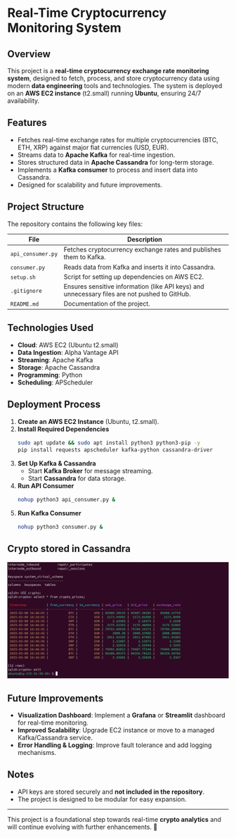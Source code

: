 # Real-Time Cryptocurrency Monitoring System

## Overview
This project is a **real-time cryptocurrency exchange rate monitoring system**, designed to fetch, process, and store cryptocurrency data using modern **data engineering** tools and technologies. The system is deployed on an **AWS EC2 instance** (t2.small) running **Ubuntu**, ensuring 24/7 availability.

## Features
- Fetches real-time exchange rates for multiple cryptocurrencies (BTC, ETH, XRP) against major fiat currencies (USD, EUR).
- Streams data to **Apache Kafka** for real-time ingestion.
- Stores structured data in **Apache Cassandra** for long-term storage.
- Implements a **Kafka consumer** to process and insert data into Cassandra.
- Designed for scalability and future improvements.

## Project Structure
The repository contains the following key files:

| File | Description |
|------|------------|
| `api_consumer.py` | Fetches cryptocurrency exchange rates and publishes them to Kafka. |
| `consumer.py` | Reads data from Kafka and inserts it into Cassandra. |
| `setup.sh` | Script for setting up dependencies on AWS EC2. |
| `.gitignore` | Ensures sensitive information (like API keys) and unnecessary files are not pushed to GitHub. |
| `README.md` | Documentation of the project. |

## Technologies Used
- **Cloud**: AWS EC2 (Ubuntu t2.small)
- **Data Ingestion**: Alpha Vantage API
- **Streaming**: Apache Kafka
- **Storage**: Apache Cassandra
- **Programming**: Python
- **Scheduling**: APScheduler

## Deployment Process
1. **Create an AWS EC2 Instance** (Ubuntu, t2.small).
2. **Install Required Dependencies**
   ```sh
   sudo apt update && sudo apt install python3 python3-pip -y
   pip install requests apscheduler kafka-python cassandra-driver
   ```
3. **Set Up Kafka & Cassandra**
   - Start **Kafka Broker** for message streaming.
   - Start **Cassandra** for data storage.
4. **Run API Consumer**
   ```sh
   nohup python3 api_consumer.py &
   ```
5. **Run Kafka Consumer**
   ```sh
   nohup python3 consumer.py &
   ```
## Crypto stored in Cassandra
   <img src="images/crypto table.png" width="800">

## Future Improvements
- **Visualization Dashboard**: Implement a **Grafana** or **Streamlit** dashboard for real-time monitoring.
- **Improved Scalability**: Upgrade EC2 instance or move to a managed Kafka/Cassandra service.
- **Error Handling & Logging**: Improve fault tolerance and add logging mechanisms.

## Notes
- API keys are stored securely and **not included in the repository**.
- The project is designed to be modular for easy expansion.

---
This project is a foundational step towards real-time **crypto analytics** and will continue evolving with further enhancements. 🚀

